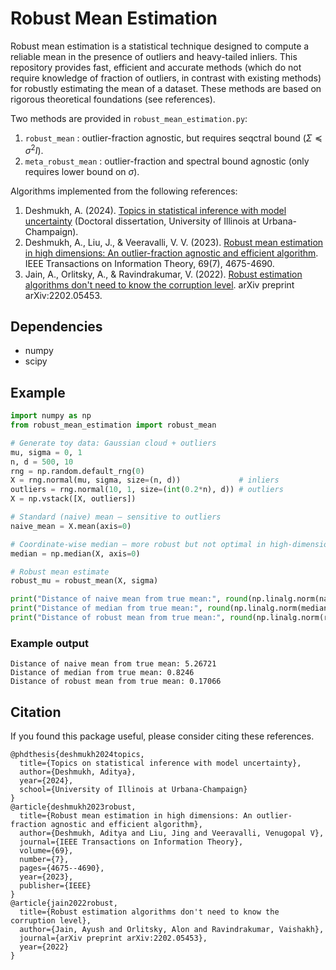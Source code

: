 # Robust Mean Estimation
Robust mean estimation is a statistical technique designed to compute a reliable mean in the presence of outliers and heavy-tailed inliers.
This repository provides fast, efficient and accurate methods (which do not require knowledge of fraction of outliers, in contrast with existing methods) for robustly estimating the mean of a dataset.
These methods are based on rigorous theoretical foundations (see references).

Two methods are provided in `robust_mean_estimation.py`:
1) `robust_mean` : outlier-fraction agnostic, but requires seqctral bound ($\Sigma\preceq\sigma^2 I$).
2) `meta_robust_mean` : outlier-fraction and spectral bound agnostic (only requires lower bound on $\sigma$).
   
Algorithms implemented from the following references:
1) Deshmukh, A. (2024). [Topics in statistical inference with model uncertainty](https://www.ideals.illinois.edu/items/131409/bitstreams/436773/data.pdf) (Doctoral dissertation, University of Illinois at Urbana-Champaign).
2) Deshmukh, A., Liu, J., & Veeravalli, V. V. (2023). [Robust mean estimation in high dimensions: An outlier-fraction agnostic and efficient algorithm](https://arxiv.org/abs/2102.08573). IEEE Transactions on Information Theory, 69(7), 4675-4690.
3) Jain, A., Orlitsky, A., & Ravindrakumar, V. (2022). [Robust estimation algorithms don't need to know the corruption level](https://arxiv.org/pdf/2202.05453). arXiv preprint arXiv:2202.05453.

## Dependencies
- numpy
- scipy

## Example
```python
import numpy as np
from robust_mean_estimation import robust_mean

# Generate toy data: Gaussian cloud + outliers
mu, sigma = 0, 1
n, d = 500, 10
rng = np.random.default_rng(0)
X = rng.normal(mu, sigma, size=(n, d))             # inliers
outliers = rng.normal(10, 1, size=(int(0.2*n), d)) # outliers
X = np.vstack([X, outliers])

# Standard (naive) mean — sensitive to outliers
naive_mean = X.mean(axis=0)

# Coordinate-wise median — more robust but not optimal in high-dimensions
median = np.median(X, axis=0)

# Robust mean estimate
robust_mu = robust_mean(X, sigma)

print("Distance of naive mean from true mean:", round(np.linalg.norm(naive_mean - mu),5))
print("Distance of median from true mean:", round(np.linalg.norm(median - mu),5))
print("Distance of robust mean from true mean:", round(np.linalg.norm(robust_mu - mu),5))
```
### Example output
```
Distance of naive mean from true mean: 5.26721
Distance of median from true mean: 0.8246
Distance of robust mean from true mean: 0.17066
```

## Citation
If you found this package useful, please consider citing these references.
```
@phdthesis{deshmukh2024topics,
  title={Topics on statistical inference with model uncertainty},
  author={Deshmukh, Aditya},
  year={2024},
  school={University of Illinois at Urbana-Champaign}
}
@article{deshmukh2023robust,
  title={Robust mean estimation in high dimensions: An outlier-fraction agnostic and efficient algorithm},
  author={Deshmukh, Aditya and Liu, Jing and Veeravalli, Venugopal V},
  journal={IEEE Transactions on Information Theory},
  volume={69},
  number={7},
  pages={4675--4690},
  year={2023},
  publisher={IEEE}
}
@article{jain2022robust,
  title={Robust estimation algorithms don't need to know the corruption level},
  author={Jain, Ayush and Orlitsky, Alon and Ravindrakumar, Vaishakh},
  journal={arXiv preprint arXiv:2202.05453},
  year={2022}
}
```
